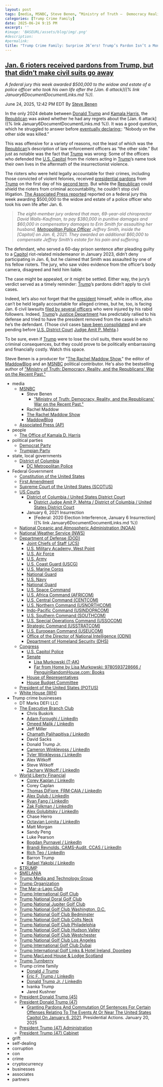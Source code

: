```yaml
---
layout: post
tags: [media, MSNBC, Steve Benen, “Ministry of Truth –  Democracy Reality and the Republicans’ War on the Recent Past.”, Rachel Maddow, The Rachel Maddow Show, MaddowBlog, Associated Press (AP), people, The Office of Kamala D. Harris, political parties, Democrat Party, Trumpian Party, state local governments, District of Columbia, DC Metropolitan Police, Federal Government, Constitution of the United States, First Amendment, Supreme Court of the United States (SCOTUS), US Courts, District of Columbia / United States District Court, District Judge Amit P. Mehta / District of Columbia / United States District Court, January 6 2021 Insurrection, Federal –  2020 Election Interference January 6 Insurrection, National Oceanic and Atmospheric Administration (NOAA), National Weather Service (NWS), Department of Defense (DOD), Joint Chiefs of Staff (JCS), U.S. Military Academy West Point, U.S. Air Force, U.S. Army, U.S. Coast Guard (USCG), U.S. Marine Corps, National Guard, U.S. Navy, National Guard, U.S. Space Command, U.S. Africa Command (AFRICOM), U.S. Central Command (CENTCOM), U.S. Northern Command (USNORTHCOM), Indo-Pacific Command (USINDOPACOM), U.S. Southern Command (SOUTHCOM), U.S. Special Operations Command (USSOCOM), Strategic Command (USSTRATCOM), U.S. European Command (USEUCOM), Office of the Director of National Intelligence (ODNI), Department of Homeland Security (DHS), Congress, U.S. Capitol Police, Senate, Lisa Murkowski (T-AK), Far from Home by Lisa Murkowski –  9780593728666 / PenguinRandomHouse.com –  Books, House of Representatives, House Budget Committee, President of the United States (POTUS), White House (WH), Trump crime businesses, DT Marks DEFI LLC, The Executive Branch Club, Chris Buskirk, Adam Foroughi / LinkedIn, Omeed Malik / LinkedIn, Jeff Miller, Chamath Palihapitiya / LinkedIn, David Sacks, Donald Trump Jr., Cameron Winklevoss / LinkedIn, Tyler Winklevoss / LinkedIn, Alex Witkoff, Steve Witkoff, Zachary Witkoff / LinkedIn, World Liberty Financial, Corey Kaplan / LinkedIn, Corey Caplan, Thomas DiFiore FRM·CAIA / LinkedIn, Alex Dulub / LinkedIn, Ryan Fang / LinkedIn, Zak Folkman / LinkedIn, Alex Golubitsky / LinkedIn, Chase Herro, Octavian Lojnita / LinkedIn, Matt Morgan, Sandy Peng, Luke Pearson, Bogdan Purnavel / LinkedIn, Brandi Reynolds CAMS-Audit CCAS / LinkedIn, Rich Teo / LinkedIn, Barron Trump, Rafael Yakobi / LinkedIn, $TRUMP, $MELANIA, Trump Media and Technology Group, Trump Organization, The Mar-a-Lago Club, Trump International Golf Club, Trump National Doral Golf Club, Trump National Jupiter Golf Club, Trump National Golf Club Washington D.C., Trump National Golf Club Bedminster, Trump National Golf Club Colts Neck, Trump National Golf Club Philadelphia, Trump National Golf Club Hudson Valley, Trump National Golf Club Westchester, Trump National Golf Club Los Angeles, Trump International Golf Club Dubai, Trump International Golf Links & Hotel Ireland Doonbeg, Trump MacLeod House & Lodge Scotland, Trump Turnberry, Trump crime family, Donald J Trump, Eric F. Trump / LinkedIn, Donald Trump Jr. / LinkedIn, Ivanka Trump, Jared Kushner, President Donald Trump (45), President Donald Trump (47), Granting Pardons And Commutation Of Sentences For Certain Offenses Relating To The Events At Or Near The United States Capitol On January 6 2021. Presidential Actions. January 20 2025, President Trump (47) Administration, President Trump (47) Cabinet, grift, self-dealing, corruption, con, crime, cryptocurrency, businesses, associates, partners]
categories: [Trump Crime Family]
date: 2025-06-24 9:15 PM
excerpt: ''
#image: 'BASEURL/assets/blog/img/.png'
#description:
#permalink:
title: "Trump Crime Family: Surprise J6’ers! Trump’s Pardon Isn’t a Monopoly© “Get Out of Jail/Fine Free Card” For Civil Lawsuits. Even Trump As President Ain’t Immune!"
---
```



## [Jan. 6 rioters received pardons from Trump, but that didn’t make civil suits go away](https://www.msnbc.com/rachel-maddow-show/maddowblog/jan-6-rioters-received-pardons-trump-didnt-make-civil-suits-go-away-rcna214772)

*A federal jury this week awarded \$500,000 to the widow and estate of a police officer who took his own life after the [Jan. 6 attack]({% link January6DocumentDocumentLinks.md %}).*

June 24, 2025, 12:42 PM EDT
By [Steve Benen](https://www.msnbc.com/author/steve-benen-ncpn433601)

In the only 2024 debate between [Donald Trump](https://www.msnbc.com/rachel-maddow-show/maddowblog/trump-drops-f-bomb-israel-iran-face-accusations-ceasefire-violations-rcna214698) and [Kamala Harris](https://kamalaharris.com/), the [Republican](https://www.gop.com/) was asked whether he had any regrets about the [Jan. 6 attack]({% link January6DocumentDocumentLinks.md %}). It was a good question, which he struggled to answer before [eventually declaring:](https://www.msnbc.com/rachel-maddow-show/maddowblog/debate-trump-claims-nothing-jan-6-attack-rcna170639): “Nobody on the other side was killed.”

This was offensive for a variety of reasons, not the least of which was the [Republican](https://www.gop.com/)’s description of law enforcement officers as “the other side.” But just as notable was the fact that [Trump](https://www.donaldjtrump.com/) was wrong: Some of the officers who defended the [U.S. Capitol](https://www.congress.gov/) from the rioters acting in [Trump](https://www.donaldjtrump.com/)’s name took their own lives in the aftermath of the insurrectionist violence.

The rioters who were held legally accountable for their crimes, including those convicted of violent felonies, received [presidential pardons](https://www.whitehouse.gov/presidential-actions/2025/01/granting-pardons-and-commutation-of-sentences-for-certain-offenses-relating-to-the-events-at-or-near-the-united-states-capitol-on-january-6-2021/) from [Trump](https://www.donaldjtrump.com/) on the first day of his [second term](https://www.whitehouse.gov/administration/donald-j-trump/). But while the [Republican](https://www.gop.com/,) could shield the rioters from criminal accountability, he couldn’t stop civil litigation. [The Associated Press reported](https://apnews.com/article/officer-jeffrey-smith-trump-capitol-riot-trial-8b9c2130923fbd17f0e3bc9c10b538f2) reported on a federal jury this week awarding \$500,000 to the widow and estate of a police officer who took his own life after Jan. 6.

> *The eight-member jury ordered that man, 69-year-old chiropractor David Walls-Kaufman, to pay \$380,000 in punitive damages and \$60,000 in compensatory damages to Erin Smith for assaulting her husband, [Metropolitan Police Officer](https://mpdc.dc.gov/node) Jeffrey Smith, inside the [Capitol] on Jan. 6, 2021. They awarded an additional \$60,000 to compensate Jeffrey Smith’s estate for his pain and suffering.*

The defendant, who served a 60-day prison sentence after pleading guilty to a [Capitol](https://www.congress.gov/) riot-related misdemeanor in January 2023, didn’t deny participating in Jan. 6, but he claimed that Smith was assaulted by one of his fellow rioters. The jury, who saw video evidence from the officer’s body camera, disagreed and held him liable.

The case might be appealed, or it might be settled. Either way, the jury’s verdict served as a timely reminder: [Trump](https://www.donaldjtrump.com/)’s pardons didn’t apply to civil cases.

Indeed, let’s also not forget that the [president](https://www.whitehouse.gov/) himself, while in office, also can’t be held legally accountable for alleged crimes, but he, too, is facing Jan. 6 civil lawsuits [filed by several officers](https://www.msnbc.com/rachel-maddow-show/maddowblog/trumps-justice-department-seeks-shield-president-jan-6-civil-cases-rcna197505) who were injured by his rabid followers. Indeed, [Trump](https://www.donaldjtrump.com/)’s [Justice Department](https://www.justice.gov/) has predictably rallied to his defense and tried to have the president removed from the cases in which he’s the defendant. (Those civil cases [have been consolidated](https://www.nytimes.com/2024/12/06/us/politics/trump-jan-6-civil-cases.html) and are pending before [U.S. District Court](https://www.dcd.uscourts.gov/) [Judge Amit P. Mehta](https://www.dcd.uscourts.gov/content/district-judge-amit-p-mehta).)

To be sure, even if [Trump](https://www.donaldjtrump.com/) were to lose the civil suits, there would be no criminal consequences, but they could prove to be politically embarrassing and financially costly. Watch this space.

Steve Benen is a producer for "[The Rachel Maddow Show](https://www.msnbc.com/rachel-maddow-show)," the editor of [MaddowBlog](https://www.msnbc.com/rachel-maddow-show) and an [MSNBC](https://www.msnbc.com/) political contributor. He's also the bestselling author of ["Ministry of Truth: Democracy, Reality, and the Republicans' War on the Recent Past."](https://www.harpercollins.com/products/ministry-of-truth-steve-benen)

- media
    - [MSNBC](https://www.msnbc.com/)
        - Steve Benen
            - ["Ministry of Truth: Democracy, Reality, and the Republicans' War on the Recent Past."](https://www.harpercollins.com/products/ministry-of-truth-steve-benen)
        - Rachel Maddow 
        - [The Rachel Maddow Show](https://www.msnbc.com/rachel-maddow-show)
        - [MaddowBlog](https://www.msnbc.com/rachel-maddow-show) 
    - [Associated Press (AP)](https://www.apnews.com/)
- people 
    - [The Office of Kamala D. Harris](https://kamalaharris.com/)
- political parties 
    - [Democrat Party](https://www.democrats.org/)
    - [Trumpian Party](https://www.gop.com/)
- state, local governments 
    - [District of Columbia](https://dc.gov/)
        - [DC Metropolitan Police](https://mpdc.dc.gov/node)
- Federal Government 
    - [Constitution of the United States](https://constitution.congress.gov/)
    - [First Amendment](https://constitution.congress.gov/constitution/amendment-1/)
    - [Supreme Court of the United States (SCOTUS)](https://www.supremecourt.gov/)
    - [US Courts](https://www.uscourts.gov/)
        - [District of Columbia / United States District Court](https://www.dcd.uscourts.gov/)
            - [District Judge Amit P. Mehta / District of Columbia / United States District Court](https://www.dcd.uscourts.gov/content/district-judge-amit-p-mehta)
        - January 6, 2021 Insurrection 
            - [Federal: 2020 Election Interference, January 6 Insurrection]({% link January6DocumentDocumentLinks.md %})
    - [National Oceanic and Atmospheric Administration (NOAA)](https://www.noaa.gov/)
    - [National Weather Service (NWS)](https://www.weather.gov/)
    - [Department of Defense (DOD)](https://www.defense.gov/)
        - [Joint Chiefs of Staff (JCS)](https://www.jcs.mil/)
        - [U.S. Military Academy, West Point](https://www.westpoint.edu/)
        - [U.S. Air Force](https://www.af.mil/)
        - [U.S. Army](https://www.army.mil/)
        - [U.S. Coast Guard (USCG)](https://www.uscg.mil/)
        - [U.S. Marine Corps](https://www.marines.mil/)
        - [National Guard](https://www.nationalguard.mil/)
        - [U.S. Navy](https://www.navy.mil/)
        - [National Guard](https://www.nationalguard.mil/)
        - [U.S. Space Command](https://www.spacecom.mil/)
        - [U.S. Africa Command (AFRICOM)](https://www.africom.mil/)
        - [U.S. Central Command (CENTCOM)](https://www.centcom.mil/)
        - [U.S. Northern Command (USNORTHCOM)](https://www.northcom.mil/)
        - [Indo-Pacific Command (USINDOPACOM)](https://www.pacom.mil/)
        - [U.S. Southern Command (SOUTHCOM)](http://www.southcom.mil/)
        - [U.S. Special Operations Command (USSOCOM)](https://www.socom.mil/)
        - [Strategic Command (USSTRATCOM)](http://www.stratcom.mil/)
        - [U.S. European Command (USEUCOM)](https://www.eucom.mil/)
        - [Office of the Director of National Intelligence (ODNI)](https://www.odni.gov/)
        - [Department of Homeland Security (DHS)](https://www.dhs.gov/)
    - [Congress](https;//www.congress.gov/)
        - [U.S. Capitol Police](https://www.uscp.gov/)
        - [Senate](https://www.senate.gov/)
            - [Lisa Murkowski (T-AK)](https://www.murkowski.senate.gov/)
            - [Far from Home by Lisa Murkowski: 9780593728666 / PenguinRandomHouse.com: Books](https://www.penguinrandomhouse.com/books/743990/far-from-home-by-lisa-murkowski-with-charles-wohlforth/)
        - [House of Representatives](https://www.house.gov/)
        - [House Budget Committee ](https://budget.house.gov/)
    - [President of the United States (POTUS)](https://www.whitehouse.gov/)
    - [White House (WH)](https://www.whitehouse.gov/)
- Trump crime businesses
    - DT Marks DEFI LLC
    - [The Executive Branch Club](https://www.theexecutivebranchclub.com/)
        - Chris Buskirk
        - [Adam Foroughi / LinkedIn](https://www.linkedin.com/in/adamforoughi/)
        - [Omeed Malik / LinkedIn](https://www.linkedin.com/in/omeed-malik-b483b1186/)
        - Jeff Miller
        - [Chamath Palihapitiya / LinkedIn](https://www.linkedin.com/in/chamath/)
        - David Sacks
        - Donald Trump Jr.
        - [Cameron Winklevoss / LinkedIn](https://www.linkedin.com/in/winklevoss/)
        - [Tyler Winklevoss / LinkedIn](https://www.linkedin.com/in/tylerwinklevoss/)
        - Alex Witkoff
        - Steve Witkoff
        - [Zachary Witkoff / LinkedIn](https://www.linkedin.com/in/zachary-witkoff-038a4143/)
    - [World Liberty Financial](https://worldlibertyfinancial.com/)
        - [Corey Kaplan / LinkedIn](https://www.linkedin.com/in/coreykaplan/)
        - Corey Caplan
        - [Thomas DiFiore, FRM·CAIA / LinkedIn](https://www.linkedin.com/in/thomasdifiore42/)
        - [Alex Dulub / LinkedIn](https://www.linkedin.com/in/alexei-dulub/)
        - [Ryan Fang / LinkedIn](https://www.linkedin.com/in/ryan-fang-245011a2/)
        - [Zak Folkman / LinkedIn](https://www.linkedin.com/in/zak-folkman-0300669a/)
        - [Alex Golubitsky / LinkedIn](https://www.linkedin.com/in/alexgolubitsky/)
        - Chase Herro
        - [Octavian Lojnita / LinkedIn](https://www.linkedin.com/in/octavian-lojnita/)
        - Matt Morgan
        - Sandy Peng
        - Luke Pearson
        - [Bogdan Purnavel / LinkedIn](https://www.linkedin.com/in/bogdan-purnavel-73b05a14b/)
        - [Brandi Reynolds, CAMS-Audit, CCAS / LinkedIn](https://www.linkedin.com/in/brandi-reynolds-cams-audit-ccas-64b8aa53/)
        - [Rich Teo / LinkedIn](https://www.linkedin.com/in/richteo/)
        - Barron Trump
        - [Rafael Yakobi / LinkedIn](https://www.linkedin.com/in/rafaelyakobi/)
    - [$TRUMP](https://gettrumpmemes.com/)
    - [$MELANIA](https://melaniameme.com/)
    - [Trump Media and Technology Group](https://tmtgcorp.com/)
    - [Trump Organization](https://www.trump.com/)
    - [The Mar-a-Lago Club](https://www.maralagoclub.com/)
    - [Trump International Golf Club](https://www.trumpinternationalpalmbeaches.com/)
    - [Trump National Doral Golf Club](https://www.trumpgolfdoral.com/)
    - [Trump National Jupiter Golf Club](https://www.trumpnationaljupiter.com/)
    - [Trump National Golf Club Washington, D.C.](https://www.trumpnationaldc.com/)
    - [Trump National Golf Club Bedminster](https://www.trumpnationalbedminster.com/)
    - [Trump National Golf Club Colts Neck](https://www.trumpcoltsneck.com/)
    - [Trump National Golf Club Philadelphia](https://www.trumpnationalphiladelphia.com/)
    - [Trump National Golf Club Hudson Valley](https://www.trumpnationalhudsonvalley.com/)
    - [Trump National Golf Club Westchester](https://www.trumpnationalwestchester.com/)
    - [Trump National Golf Club Los Angeles](https://www.trumpnationallosangeles.com/)
    - [Trump International Golf Club Dubai](https://www.trumpgolfdubai.com/)
    - [Trump International Golf Links & Hotel Ireland, Doonbeg](https://www.trumpgolfireland.com/)
    - [Trump MacLeod House & Lodge Scotland](https://www.trumphotels.com/macleod-house)
    - [Trump Turnberry](https://www.turnberry.co.uk/)
    - Trump crime family
        - [Donald J Trump](https://www.donaldjtrump.com/)
        - [Eric F. Trump / LinkedIn](https://www.linkedin.com/in/erictrump/)
        - [Donald Trump Jr. / LinkedIn](https://www.linkedin.com/in/donald-trump-jr-4454b862/)
        - Ivanka Trump
        - Jared Kushner
     - [President Donald Trump (45)](https://trumpwhitehouse.archives.gov/)
    - [President Donald Trump (47)](https://www.whitehouse.gov/administration/donald-j-trump/)
        - [Granting Pardons And Commutation Of Sentences For Certain Offenses Relating To The Events At Or Near The United States Capitol On January 6, 2021](https://www.whitehouse.gov/presidential-actions/2025/01/granting-pardons-and-commutation-of-sentences-for-certain-offenses-relating-to-the-events-at-or-near-the-united-states-capitol-on-january-6-2021/). Presidential Actions. January 20, 2025
    - [President Trump (47) Administration](https://www.whitehouse.gov/administration/)
    - [President Trump (47) Cabinet](https://www.whitehouse.gov/administration/the-cabinet/)
- grift
- self-dealing
- corruption
- con
- crime
- cryptocurrency 
- businesses
- associates
- partners
